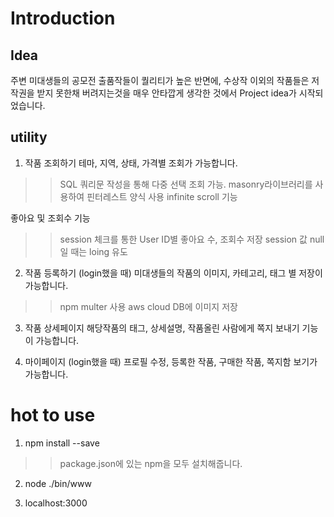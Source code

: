 Introduction
==============
Idea
------
주변 미대생들의 공모전 출품작들이 퀄리티가 높은 반면에, 수상작 이외의 작품들은 저작권을 받지 못한채 버려지는것을 매우 안타깝게 생각한 것에서 Project idea가 시작되었습니다. 

utility
-------

1. 작품 조회하기
테마, 지역, 상태, 가격별 조회가 가능합니다.
>> SQL 쿼리문 작성을 통해 다중 선택 조회 가능.
>> masonry라이브러리를 사용하여 핀터레스트 양식 사용
>> infinite scroll 기능

좋아요 및 조회수 기능
>> session 체크를 통한 User ID별 좋아요 수, 조회수 저장
>> session 값 null일 때는 loing 유도


2. 작품 등록하기 (login했을 때)
미대생들의 작품의 이미지, 카테고리, 태그 별 저장이 가능합니다.
>> npm multer 사용
>> aws cloud DB에 이미지 저장


3. 작품 상세페이지
해당작품의 태그, 상세설명, 작품올린 사람에게 쪽지 보내기 기능이 가능합니다.


4. 마이페이지 (login했을 때)
프로필 수정, 등록한 작품, 구매한 작품, 쪽지함 보기가 가능합니다. 


hot to use
=====================
1. npm install --save
>> package.json에 있는 npm을 모두 설치해줍니다.

2. node ./bin/www

3. localhost:3000
